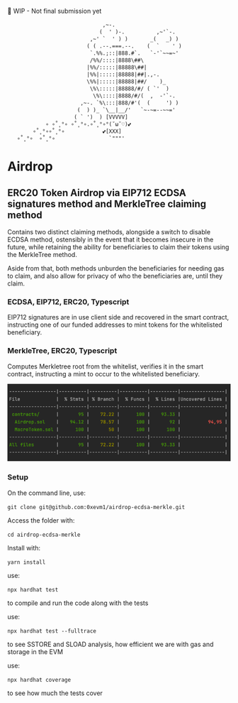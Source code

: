 🚧 WIP - Not final submission yet

                                  ,~-.
                                 (  ' )-.          ,~'`-.
                              ,~' `  ' ) )       _(   _) )
                             ( ( .--.===.--.    (  `    ' )
                              `.%%.;::|888.#`.   `-'`~~=~'
                              /%%/::::|8888\##\
                             |%%/:::::|88888\##|
                             |%%|:::::|88888|##|.,-.
                             \%%|:::::|88888|##/    )_
                              \%\:::::|88888/#/ ( `'  )
                               \%\::::|8888/#/(  ,  -'`-.
                           ,~-. `%\:::|888/#'(  (     ') )
                          (  ) )_ `\__|__/'   `~-~=--~~='
                         ( ` ')  ) [VVVVV]
                ∘ ∘˚˳°∘ ∘˚˳°∘.∘˚˳°∘°(˘ω˘♡)💕
            ∘˚˳°∘∘˚˳°∘            💕[XXX]
       ∘˚˳°∘  ∘˚˳°∘                 `"""'  

# Airdrop

## ERC20 Token Airdrop via EIP712 ECDSA signatures method and MerkleTree claiming method



Contains two distinct claiming methods, alongside a switch to disable ECDSA method, ostensibly in the event that it becomes insecure in the future, 
while retaining the ability for beneficiaries to claim their tokens using the MerkleTree method.

Aside from that, both methods unburden the beneficiaries for needing gas to claim, 
and also allow for privacy of who the beneficiaries are, until they claim.

### ECDSA, EIP712, ERC20, Typescript
EIP712 signatures are in use client side and recovered in the smart contract, instructing one of our
funded addresses to mint tokens for the whitelisted beneficiary.

### MerkleTree, ERC20, Typescript
Computes Merkletree root from the whitelist, verifies it in the smart contract, instructing a mint to occur to the
whitelisted beneficiary.

![Code Coverage](https://github.com/0xevm1/airdrop-ecdsa-merkle/blob/main/airdrop-coverage.png)

### Setup

On the command line, use:

`git clone git@github.com:0xevm1/airdrop-ecdsa-merkle.git`

Access the folder with: 

`cd airdrop-ecdsa-merkle`

Install with:

`yarn install`

use:

`npx hardhat test`

to compile and run the code along with the tests

use:

`npx hardhat test --fulltrace`

to see SSTORE and SLOAD analysis, how efficient we are with gas and storage in the EVM

use: 

`npx hardhat coverage`

to see how much the tests cover
